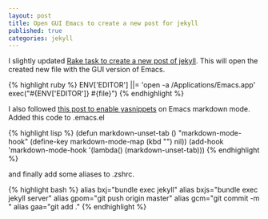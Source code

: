 ```yaml
---
layout: post
title: Open GUI Emacs to create a new post for jekyll
published: true
categories: jekyll
---
```


I slightly updated [Rake task to create a new post of jekyll](http://en.goodpic.com/2015/02/25/new-post-from-rake-file.html). This will open the created new file with the GUI version of Emacs.

{% highlight ruby %}
  ENV['EDITOR'] ||= 'open -a /Applications/Emacs.app'
  exec("#{ENV['EDITOR']} #{file}")
{% endhighlight %}

I also followed [this post to enable yasnippets](http://calas.github.io/2009/11/20/using-yasnippets-in-markdown-mode.html) on Emacs markdown mode. Added this code to .emacs.el

{% highlight lisp %}
(defun markdown-unset-tab ()
  "markdown-mode-hook"
  (define-key markdown-mode-map (kbd "<tab>") nil))
(add-hook 'markdown-mode-hook '(lambda() (markdown-unset-tab)))
{% endhighlight %}

and finally add some aliases to .zshrc.

{% highlight bash %}
alias bxj="bundle exec jekyll"
alias bxjs="bundle exec jekyll server"
alias gpom="git push origin master"
alias gcm="git commit -m "
alias gaa="git add ."
{% endhighlight %}
